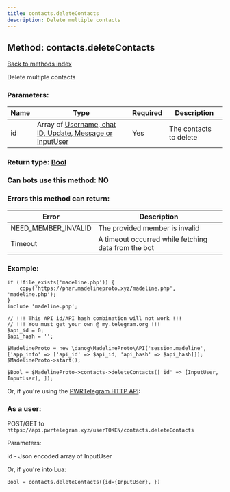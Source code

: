 ```yaml
---
title: contacts.deleteContacts
description: Delete multiple contacts
---
```

## Method: contacts.deleteContacts  
[Back to methods index](index.md)


Delete multiple contacts

### Parameters:

| Name     |    Type       | Required | Description |
|----------|---------------|----------|-------------|
|id|Array of [Username, chat ID, Update, Message or InputUser](../types/InputUser.md) | Yes|The contacts to delete|


### Return type: [Bool](../types/Bool.md)

### Can bots use this method: **NO**


### Errors this method can return:

| Error    | Description   |
|----------|---------------|
|NEED_MEMBER_INVALID|The provided member is invalid|
|Timeout|A timeout occurred while fetching data from the bot|


### Example:


```
if (!file_exists('madeline.php')) {
    copy('https://phar.madelineproto.xyz/madeline.php', 'madeline.php');
}
include 'madeline.php';

// !!! This API id/API hash combination will not work !!!
// !!! You must get your own @ my.telegram.org !!!
$api_id = 0;
$api_hash = '';

$MadelineProto = new \danog\MadelineProto\API('session.madeline', ['app_info' => ['api_id' => $api_id, 'api_hash' => $api_hash]]);
$MadelineProto->start();

$Bool = $MadelineProto->contacts->deleteContacts(['id' => [InputUser, InputUser], ]);
```

Or, if you're using the [PWRTelegram HTTP API](https://pwrtelegram.xyz):



### As a user:

POST/GET to `https://api.pwrtelegram.xyz/userTOKEN/contacts.deleteContacts`

Parameters:

id - Json encoded  array of InputUser




Or, if you're into Lua:

```
Bool = contacts.deleteContacts({id={InputUser}, })
```

